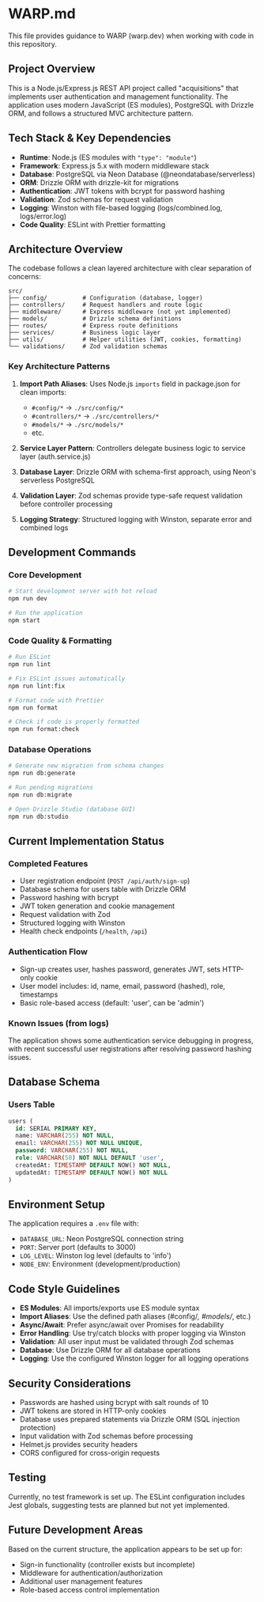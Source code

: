 # WARP.md

This file provides guidance to WARP (warp.dev) when working with code in this repository.

## Project Overview

This is a Node.js/Express.js REST API project called "acquisitions" that implements user authentication and management functionality. The application uses modern JavaScript (ES modules), PostgreSQL with Drizzle ORM, and follows a structured MVC architecture pattern.

## Tech Stack & Key Dependencies

- **Runtime**: Node.js (ES modules with `"type": "module"`)
- **Framework**: Express.js 5.x with modern middleware stack
- **Database**: PostgreSQL via Neon Database (@neondatabase/serverless)
- **ORM**: Drizzle ORM with drizzle-kit for migrations
- **Authentication**: JWT tokens with bcrypt for password hashing
- **Validation**: Zod schemas for request validation
- **Logging**: Winston with file-based logging (logs/combined.log, logs/error.log)
- **Code Quality**: ESLint with Prettier formatting

## Architecture Overview

The codebase follows a clean layered architecture with clear separation of concerns:

```
src/
├── config/          # Configuration (database, logger)
├── controllers/     # Request handlers and route logic
├── middleware/      # Express middleware (not yet implemented)
├── models/          # Drizzle schema definitions
├── routes/          # Express route definitions
├── services/        # Business logic layer
├── utils/           # Helper utilities (JWT, cookies, formatting)
└── validations/     # Zod validation schemas
```

### Key Architecture Patterns

1. **Import Path Aliases**: Uses Node.js `imports` field in package.json for clean imports:
   - `#config/*` → `./src/config/*`
   - `#controllers/*` → `./src/controllers/*`
   - `#models/*` → `./src/models/*`
   - etc.

2. **Service Layer Pattern**: Controllers delegate business logic to service layer (auth.service.js)

3. **Database Layer**: Drizzle ORM with schema-first approach, using Neon's serverless PostgreSQL

4. **Validation Layer**: Zod schemas provide type-safe request validation before controller processing

5. **Logging Strategy**: Structured logging with Winston, separate error and combined logs

## Development Commands

### Core Development
```bash
# Start development server with hot reload
npm run dev

# Run the application
npm start
```

### Code Quality & Formatting
```bash
# Run ESLint
npm run lint

# Fix ESLint issues automatically
npm run lint:fix

# Format code with Prettier
npm run format

# Check if code is properly formatted
npm run format:check
```

### Database Operations
```bash
# Generate new migration from schema changes
npm run db:generate

# Run pending migrations
npm run db:migrate

# Open Drizzle Studio (database GUI)
npm run db:studio
```

## Current Implementation Status

### Completed Features
- User registration endpoint (`POST /api/auth/sign-up`)
- Database schema for users table with Drizzle ORM
- Password hashing with bcrypt
- JWT token generation and cookie management
- Request validation with Zod
- Structured logging with Winston
- Health check endpoints (`/health`, `/api`)

### Authentication Flow
- Sign-up creates user, hashes password, generates JWT, sets HTTP-only cookie
- User model includes: id, name, email, password (hashed), role, timestamps
- Basic role-based access (default: 'user', can be 'admin')

### Known Issues (from logs)
The application shows some authentication service debugging in progress, with recent successful user registrations after resolving password hashing issues.

## Database Schema

### Users Table
```sql
users (
  id: SERIAL PRIMARY KEY,
  name: VARCHAR(255) NOT NULL,
  email: VARCHAR(255) NOT NULL UNIQUE,
  password: VARCHAR(255) NOT NULL,
  role: VARCHAR(50) NOT NULL DEFAULT 'user',
  createdAt: TIMESTAMP DEFAULT NOW() NOT NULL,
  updatedAt: TIMESTAMP DEFAULT NOW() NOT NULL
)
```

## Environment Setup

The application requires a `.env` file with:
- `DATABASE_URL`: Neon PostgreSQL connection string
- `PORT`: Server port (defaults to 3000)
- `LOG_LEVEL`: Winston log level (defaults to 'info')
- `NODE_ENV`: Environment (development/production)

## Code Style Guidelines

- **ES Modules**: All imports/exports use ES module syntax
- **Import Aliases**: Use the defined path aliases (#config/*, #models/*, etc.)
- **Async/Await**: Prefer async/await over Promises for readability
- **Error Handling**: Use try/catch blocks with proper logging via Winston
- **Validation**: All user input must be validated through Zod schemas
- **Database**: Use Drizzle ORM for all database operations
- **Logging**: Use the configured Winston logger for all logging operations

## Security Considerations

- Passwords are hashed using bcrypt with salt rounds of 10
- JWT tokens are stored in HTTP-only cookies
- Database uses prepared statements via Drizzle ORM (SQL injection protection)
- Input validation with Zod schemas before processing
- Helmet.js provides security headers
- CORS configured for cross-origin requests

## Testing

Currently, no test framework is set up. The ESLint configuration includes Jest globals, suggesting tests are planned but not yet implemented.

## Future Development Areas

Based on the current structure, the application appears to be set up for:
- Sign-in functionality (controller exists but incomplete)
- Middleware for authentication/authorization
- Additional user management features
- Role-based access control implementation